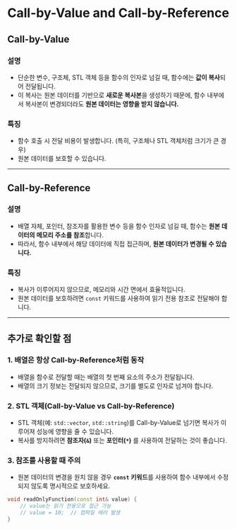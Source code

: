 # Call-by-Value and Call-by-Reference

## Call-by-Value

### 설명
- 단순한 변수, 구조체, STL 객체 등을 함수의 인자로 넘길 때, 함수에는 **값이 복사**되어 전달됩니다.
- 이 복사는 원본 데이터를 기반으로 **새로운 복사본**을 생성하기 때문에, 함수 내부에서 복사본이 변경되더라도 **원본 데이터는 영향을 받지 않습니다.**

### 특징
- 함수 호출 시 전달 비용이 발생합니다. (특히, 구조체나 STL 객체처럼 크기가 큰 경우)
- 원본 데이터를 보호할 수 있습니다.

---

## Call-by-Reference

### 설명
- 배열 자체, 포인터, 참조자를 활용한 변수 등을 함수 인자로 넘길 때, 함수는 **원본 데이터의 메모리 주소를 참조**합니다.
- 따라서, 함수 내부에서 해당 데이터에 직접 접근하며, **원본 데이터가 변경될 수 있습니다.**

### 특징
- 복사가 이루어지지 않으므로, 메모리와 시간 면에서 효율적입니다.
- 원본 데이터를 보호하려면 `const` 키워드를 사용하여 읽기 전용 참조로 전달해야 합니다.

---

## 추가로 확인할 점

### 1. 배열은 항상 Call-by-Reference처럼 동작
- 배열을 함수로 전달할 때는 배열의 첫 번째 요소의 주소가 전달됩니다.
- 배열의 크기 정보는 전달되지 않으므로, 크기를 별도로 인자로 넘겨야 합니다.

### 2. STL 객체(Call-by-Value vs Call-by-Reference)
- STL 객체(예: `std::vector`, `std::string`)를 Call-by-Value로 넘기면 복사가 이루어져 성능에 영향을 줄 수 있습니다.
- 복사를 방지하려면 **참조자(`&`)** 또는 **포인터(`*`)** 를 사용하여 전달하는 것이 좋습니다.

### 3. 참조를 사용할 때 주의
- 원본 데이터의 변경을 원치 않을 경우 **`const` 키워드**를 사용하여 함수 내부에서 수정되지 않도록 명시적으로 보호하세요.

```cpp
void readOnlyFunction(const int& value) {
    // value는 읽기 전용으로 접근 가능
    // value = 10;  // 컴파일 에러 발생
}
